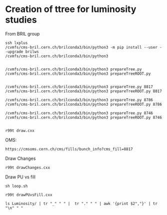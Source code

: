Creation of ttree for luminosity studies
====

From BRIL group

    ssh lxplus
    /cvmfs/cms-bril.cern.ch/brilconda3/bin/python3 -m pip install --user --upgrade brilws
    /cvmfs/cms-bril.cern.ch/brilconda3/bin/python3


    /cvmfs/cms-bril.cern.ch/brilconda3/bin/python3 prepareTree.py
    /cvmfs/cms-bril.cern.ch/brilconda3/bin/python3 prepareTreeROOT.py
    

    /cvmfs/cms-bril.cern.ch/brilconda3/bin/python3 prepareTree.py 8817
    /cvmfs/cms-bril.cern.ch/brilconda3/bin/python3 prepareTreeROOT.py 8817
    
    /cvmfs/cms-bril.cern.ch/brilconda3/bin/python3 prepareTree.py 8786
    /cvmfs/cms-bril.cern.ch/brilconda3/bin/python3 prepareTreeROOT.py 8786
    
    /cvmfs/cms-bril.cern.ch/brilconda3/bin/python3 prepareTree.py 8746
    /cvmfs/cms-bril.cern.ch/brilconda3/bin/python3 prepareTreeROOT.py 8746
    
    
    r99t draw.cxx
    

OMS:

    https://cmsoms.cern.ch/cms/fills/bunch_info?cms_fill=8817
    

Draw Changes

    r99t drawChanges.cxx
    

Draw PU vs fill

    
    sh loop.sh
    
    r99t drawPUvsFill.cxx
    
    ls Luminosity/ | tr "_" " " |  tr "." " " | awk '{print $2","}' | tr "\n" " "
    
    
        
    